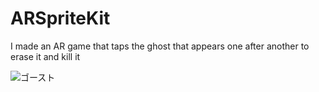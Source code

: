 # ARSpriteKit

I made an AR game that taps the ghost that appears one after another to erase it and kill it

![ゴースト](http://imgur.com/a/3biHl "ゴースト")

